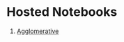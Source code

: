 # Hosted Notebooks

1. [Agglomerative](http://nbviewer.jupyter.org/github/prakhar21/100-Days-of-ML/blob/master/day39/Agglomerative.ipynb)
